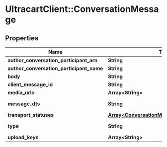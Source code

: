 # UltracartClient::ConversationMessage

## Properties
Name | Type | Description | Notes
------------ | ------------- | ------------- | -------------
**author_conversation_participant_arn** | **String** |  | [optional] 
**author_conversation_participant_name** | **String** |  | [optional] 
**body** | **String** |  | [optional] 
**client_message_id** | **String** |  | [optional] 
**media_urls** | **Array&lt;String&gt;** |  | [optional] 
**message_dts** | **String** | Message date/time | [optional] 
**transport_statuses** | [**Array&lt;ConversationMessageTransportStatus&gt;**](ConversationMessageTransportStatus.md) |  | [optional] 
**type** | **String** | Message type | [optional] 
**upload_keys** | **Array&lt;String&gt;** |  | [optional] 


